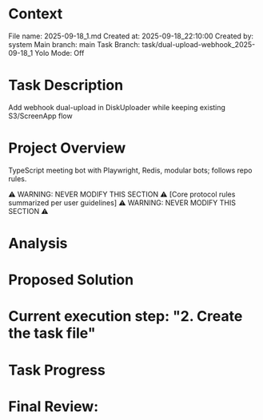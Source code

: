 # Context

File name: 2025-09-18_1.md
Created at: 2025-09-18_22:10:00
Created by: system
Main branch: main
Task Branch: task/dual-upload-webhook_2025-09-18_1
Yolo Mode: Off

# Task Description

Add webhook dual-upload in DiskUploader while keeping existing S3/ScreenApp flow

# Project Overview

TypeScript meeting bot with Playwright, Redis, modular bots; follows repo rules.

⚠️ WARNING: NEVER MODIFY THIS SECTION ⚠️
[Core protocol rules summarized per user guidelines]
⚠️ WARNING: NEVER MODIFY THIS SECTION ⚠️

# Analysis

# Proposed Solution

# Current execution step: "2. Create the task file"

# Task Progress

# Final Review:
